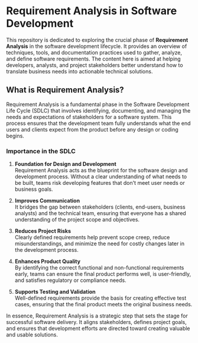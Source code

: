 # Requirement Analysis in Software Development

This repository is dedicated to exploring the crucial phase of **Requirement Analysis** in the software development lifecycle. It provides an overview of techniques, tools, and documentation practices used to gather, analyze, and define software requirements. The content here is aimed at helping developers, analysts, and project stakeholders better understand how to translate business needs into actionable technical solutions.

## What is Requirement Analysis?

Requirement Analysis is a fundamental phase in the Software Development Life Cycle (SDLC) that involves identifying, documenting, and managing the needs and expectations of stakeholders for a software system. This process ensures that the development team fully understands what the end users and clients expect from the product before any design or coding begins.

### Importance in the SDLC

1. **Foundation for Design and Development**  
   Requirement Analysis acts as the blueprint for the software design and development process. Without a clear understanding of what needs to be built, teams risk developing features that don't meet user needs or business goals.

2. **Improves Communication**  
   It bridges the gap between stakeholders (clients, end-users, business analysts) and the technical team, ensuring that everyone has a shared understanding of the project scope and objectives.

3. **Reduces Project Risks**  
   Clearly defined requirements help prevent scope creep, reduce misunderstandings, and minimize the need for costly changes later in the development process.

4. **Enhances Product Quality**  
   By identifying the correct functional and non-functional requirements early, teams can ensure the final product performs well, is user-friendly, and satisfies regulatory or compliance needs.

5. **Supports Testing and Validation**  
   Well-defined requirements provide the basis for creating effective test cases, ensuring that the final product meets the original business needs.

In essence, Requirement Analysis is a strategic step that sets the stage for successful software delivery. It aligns stakeholders, defines project goals, and ensures that development efforts are directed toward creating valuable and usable solutions.

